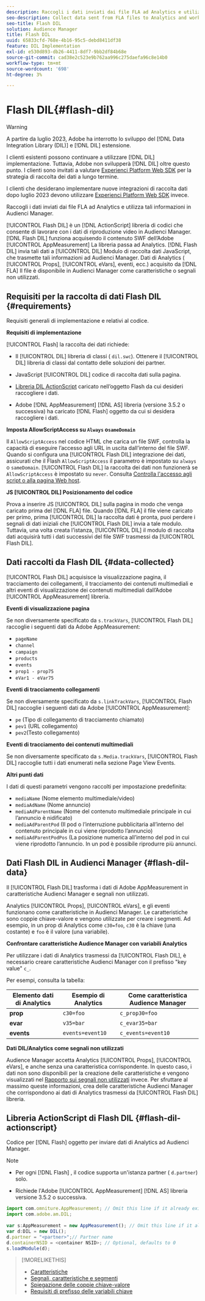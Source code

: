 ```yaml
---
description: Raccogli i dati inviati dai file FLA ad Analytics e utilizza tali informazioni in Audienci Manager.
seo-description: Collect data sent from FLA files to Analytics and work with that information in Audience Manager.
seo-title: Flash DIL
solution: Audience Manager
title: Flash DIL
uuid: 65833cfd-768e-4b16-95c5-debd8411df38
feature: DIL Implementation
exl-id: e530d893-db26-4411-8df7-9bb2df84b68e
source-git-commit: cad38e2c523e9b762aa996c275daefa96c8e14b0
workflow-type: tm+mt
source-wordcount: '698'
ht-degree: 3%

---
```


# Flash DIL{#flash-dil}

>[!WARNING]
>
>A partire da luglio 2023, Adobe ha interrotto lo sviluppo del [!DNL Data Integration Library (DIL)] e [!DNL DIL] estensione.
>
>I clienti esistenti possono continuare a utilizzare [!DNL DIL] implementazione. Tuttavia, Adobe non svilupperà [!DNL DIL] oltre questo punto. I clienti sono invitati a valutare [Experienci Platform Web SDK](https://experienceleague.adobe.com/docs/experience-platform/edge/home.html?lang=en) per la strategia di raccolta dei dati a lungo termine.
>
>I clienti che desiderano implementare nuove integrazioni di raccolta dati dopo luglio 2023 devono utilizzare [Experienci Platform Web SDK](https://experienceleague.adobe.com/docs/experience-platform/edge/home.html?lang=en) invece.

Raccogli i dati inviati dai file FLA ad Analytics e utilizza tali informazioni in Audienci Manager.

<!-- 

c_flash_dil_toc.xml

 -->

[!UICONTROL Flash DIL] è un [!DNL ActionScript] libreria di codici che consente di lavorare con i dati di riproduzione video in Audienci Manager. [!DNL Flash DIL] funziona acquisendo il contenuto SWF dell’Adobe [!UICONTROL AppMeasurement] La libreria passa ad Analytics. [!DNL Flash DIL] invia tali dati a [!UICONTROL DIL] Modulo di raccolta dati JavaScript, che trasmette tali informazioni ad Audienci Manager. Dati di Analytics ( [!UICONTROL Props], [!UICONTROL eVars], eventi, ecc.) acquisito da [!DNL FLA] Il file è disponibile in Audienci Manager come caratteristiche o segnali non utilizzati.

## Requisiti per la raccolta di dati Flash DIL {#requirements}

Requisiti generali di implementazione e relativi al codice.

<!-- 

c_flash_dil_intro.xml

 -->

**Requisiti di implementazione**

[!UICONTROL Flash] la raccolta dei dati richiede:

* Il [!UICONTROL DIL] libreria di classi ( `dil.swc`). Ottenere il [!UICONTROL DIL] libreria di classi dal contatto delle soluzioni dei partner.

* JavaScript [!UICONTROL DIL] codice di raccolta dati sulla pagina.
* [Libreria DIL ActionScript](../dil/dil-flash.md#flash-dil-actionscript) caricato nell’oggetto Flash da cui desideri raccogliere i dati.
* Adobe [!DNL AppMeasurement] [!DNL AS] libreria (versione 3.5.2 o successiva) ha caricato [!DNL Flash] oggetto da cui si desidera raccogliere i dati.

**Imposta AllowScriptAccess su `Always` o`sameDomain`**

Il `AllowScriptAccess` nel codice HTML che carica un file SWF, controlla la capacità di eseguire l’accesso agli URL in uscita dall’interno del file SWF. Quando si configura una [!UICONTROL Flash DIL] integrazione dei dati, assicurati che il Flash `AllowScriptAccess` il parametro è impostato su `always` o `sameDomain`. [!UICONTROL Flash DIL] la raccolta dei dati non funzionerà se `AllowScriptAccess` è impostato su `never`. Consulta [Controlla l&#39;accesso agli script o alla pagina Web host](https://helpx.adobe.com/flash/kb/control-access-scripts-host-web.html).

**JS [!UICONTROL DIL] Posizionamento del codice**

Prova a inserire JS [!UICONTROL DIL] sulla pagina in modo che venga caricato prima del [!DNL FLA] file. Quando [!DNL FLA] il file viene caricato per primo, prima [!UICONTROL DIL] la raccolta dati è pronta, puoi perdere i segnali di dati iniziali che [!UICONTROL Flash DIL] invia a tale modulo. Tuttavia, una volta creata l’istanza, [!UICONTROL DIL] il modulo di raccolta dati acquisirà tutti i dati successivi del file SWF trasmessi da [!UICONTROL Flash DIL].

## Dati raccolti da Flash DIL {#data-collected}

[!UICONTROL Flash DIL] acquisisce la visualizzazione pagina, il tracciamento dei collegamenti, il tracciamento dei contenuti multimediali e altri eventi di visualizzazione dei contenuti multimediali dall’Adobe [!UICONTROL AppMeasurement] libreria.

<!-- 

r_flash_dil_data_collected.xml

 -->

**Eventi di visualizzazione pagina**

Se non diversamente specificato da `s.trackVars`, [!UICONTROL Flash DIL] raccoglie i seguenti dati da Adobe AppMeasurement:

* `pageName`
* `channel`
* `campaign`
* `products`
* `events`
* `prop1 - prop75`
* `eVar1 - eVar75`

**Eventi di tracciamento collegamenti**

Se non diversamente specificato da `s.linkTrackVars`, [!UICONTROL Flash DIL] raccoglie i seguenti dati da Adobe [!UICONTROL AppMeasurement]:

* `pe` (Tipo di collegamento di tracciamento chiamato)
* `pev1` (URL collegamento)
* `pev2`(Testo collegamento)

**Eventi di tracciamento dei contenuti multimediali**

Se non diversamente specificato da `s.Media.trackVars`, [!UICONTROL Flash DIL] raccoglie tutti i dati enumerati nella sezione Page View Events.

**Altri punti dati**

I dati di questi parametri vengono raccolti per impostazione predefinita:

* `mediaName` (Nome elemento multimediale/video)
* `mediaAdName` (Nome annuncio)
* `mediaAdParentName` (Nome del contenuto multimediale principale in cui l’annuncio è nidificato)
* `mediaAdParentPod` (Il pod o l’interruzione pubblicitaria all’interno del contenuto principale in cui viene riprodotto l’annuncio)
* `mediaAdParentPodPos` (La posizione numerica all’interno del pod in cui viene riprodotto l’annuncio. In un pod è possibile riprodurre più annunci.

## Dati Flash DIL in Audienci Manager {#flash-dil-data}

Il [!UICONTROL Flash DIL] trasforma i dati di Adobe AppMeasurement in caratteristiche Audienci Manager e segnali non utilizzati.

<!-- 

c_flash_dil_in_aam.xml

 -->

Analytics [!UICONTROL Props], [!UICONTROL eVars], e gli eventi funzionano come caratteristiche in Audienci Manager. Le caratteristiche sono coppie chiave-valore e vengono utilizzate per creare i segmenti. Ad esempio, in un prop di Analytics come `c30=foo`, `c30` è la chiave (una costante) e `foo` è il valore (una variabile).

**Confrontare caratteristiche Audience Manager con variabili Analytics**

Per utilizzare i dati di Analytics trasmessi da [!UICONTROL Flash DIL], è necessario creare caratteristiche Audienci Manager con il prefisso &quot;key value&quot; `c_`.

Per esempi, consulta la tabella:

| Elemento dati di Analytics | Esempio di Analytics | Come caratteristica Audience Manager |
|---|---|---|
| **prop** | `c30=foo` | `c_prop30=foo` |
| **evar** | `v35=bar` | `c_evar35=bar` |
| **events** | `events=event10` | `c_events=event10` |

**Dati DIL/Analytics come segnali non utilizzati**

Audience Manager accetta Analytics [!UICONTROL Props], [!UICONTROL eVars], e anche senza una caratteristica corrispondente. In questo caso, i dati non sono disponibili per la creazione delle caratteristiche e vengono visualizzati nel [Rapporto sui segnali non utilizzati](../reporting/dynamic-reports/unused-signals.md) invece. Per sfruttare al massimo queste informazioni, crea delle caratteristiche Audienci Manager che corrispondono ai dati di Analytics trasmessi da [!UICONTROL Flash DIL] libreria.

## Libreria ActionScript di Flash DIL {#flash-dil-actionscript}

Codice per [!DNL Flash] oggetto per inviare dati di Analytics ad Audienci Manager.

<!-- 

r_flash_dil_actionscript.xml

 -->

>[!NOTE]
>
>* Per ogni [!DNL Flash] , il codice supporta un&#39;istanza partner ( `d.partner`) solo.
>
>* Richiede l&#39;Adobe [!UICONTROL AppMeasurement] [!DNL AS] libreria versione 3.5.2 o successiva.

```js
import com.omniture.AppMeasurement; // Omit this line if it already exists in the code 
import com.adobe.am.DIL; 
  
var s:AppMeasurement = new AppMeasurement(); // Omit this line if it already exists in the code 
var d:DIL = new DIL(); 
d.partner = "<partner>";// Partner name 
d.containerNSID = <container NSID>; // Optional, defaults to 0 
s.loadModule(d);
```

>[!MORELIKETHIS]
>
>* [Caratteristiche ](../features/traits/trait-details-page.md)
>* [Segnali, caratteristiche e segmenti](../reference/signal-trait-segment.md)
>* [Spiegazione delle coppie chiave-valore](../reference/key-value-pairs-explained.md)
>* [Requisiti di prefisso delle variabili chiave](../features/traits/trait-variable-prefixes.md)
